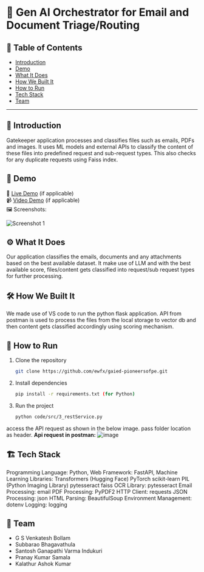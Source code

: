 # 🚀 Gen AI Orchestrator for Email and Document Triage/Routing

## 📌 Table of Contents
- [Introduction](#introduction)
- [Demo](#demo)
- [What It Does](#what-it-does)
- [How We Built It](#how-we-built-it)
- [How to Run](#how-to-run)
- [Tech Stack](#tech-stack)
- [Team](#team)

---

## 🎯 Introduction
Gatekeeper application processes and classifies files such as emails, PDFs and images. It uses ML models and external APIs to classify the content of these files into predefined request and sub-request types. This also checks for any duplicate requests using Faiss index. 

## 🎥 Demo
🔗 [Live Demo](#) (if applicable)  
📹 [Video Demo](#) (if applicable)  
🖼️ Screenshots:

![Screenshot 1](link-to-image)


## ⚙️ What It Does
Our application classifies the emails, documents and any attachments based on the best available dataset. It make use of LLM and with the best available score, files/content gets classified into request/sub request types for further processing.

## 🛠️ How We Built It
We made use of VS code to run the python flask application. API from postman is used to process the files from the local storage to vector db and then content gets classified accordingly using scoring mechanism.

## 🏃 How to Run
1. Clone the repository  
   ```sh
   git clone https://github.com/ewfx/gaied-pioneersofpe.git
   ```
2. Install dependencies  
   ```sh
   pip install -r requirements.txt (for Python)
   ```
3. Run the project  
   ```sh
   python code/src/3_restService.py
   ```

access the API request as shown in the below image. pass folder location as header.
**Api request in postman:**
![image](https://github.com/user-attachments/assets/f527b4ef-5f4b-4c10-b4e0-dd086785e953)



## 🏗️ Tech Stack
Programming Language: Python,
Web Framework: FastAPI,
Machine Learning Libraries:
Transformers (Hugging Face)
PyTorch
scikit-learn
PIL (Python Imaging Library)
pytesseract
faiss
OCR Library: pytesseract
Email Processing: email
PDF Processing: PyPDF2
HTTP Client: requests
JSON Processing: json
HTML Parsing: BeautifulSoup
Environment Management: dotenv
Logging: logging

## 👥 Team

- G S Venkatesh Bollam
- Subbarao Bhagavathula
- Santosh Ganapathi Varma Indukuri
- Pranay Kumar Samala
- Kalathur Ashok Kumar
